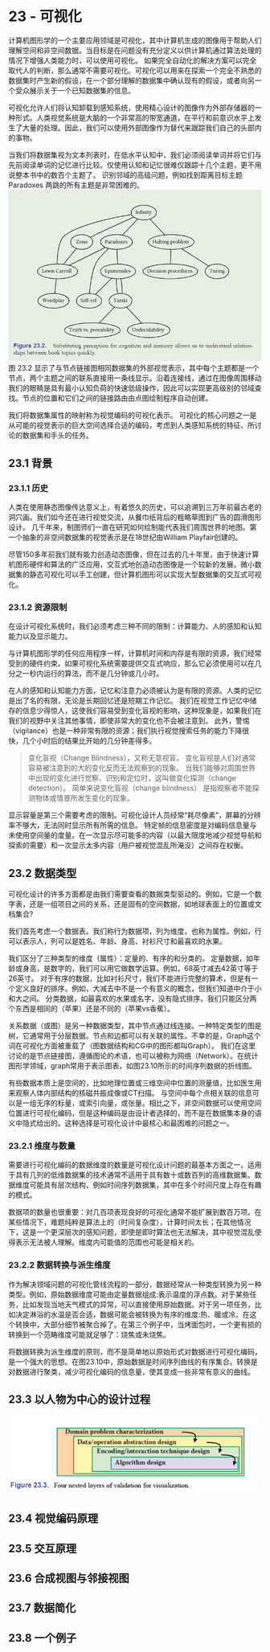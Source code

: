 # 23 - 可视化
计算机图形学的一个主要应用领域是可视化，其中计算机生成的图像用于帮助人们理解空间和非空间数据。当目标是在问题没有充分定义以供计算机通过算法处理的情况下增强人类能力时，可以使用可视化。
如果完全自动化的解决方案可以完全取代人的判断，那么通常不需要可视化。可视化可以用来在探索一个完全不熟悉的数据集时产生新的假设，在一个部分理解的数据集中确认现有的假设，或者向另一个受众展示关于一个已知数据集的信息。

可视化允许人们将认知卸载到感知系统，使用精心设计的图像作为外部存储器的一种形式。人类视觉系统是大脑的一个非常高的带宽通道，在平行和前意识水平上发生了大量的处理。因此，我们可以使用外部图像作为替代来跟踪我们自己的头部内的事物。

当我们将数据集视为文本列表时，在低水平认知中，我们必须阅读单词并将它们与先前阅读单词的记忆进行比较。仅使用认知和记忆很难仅跟踪十几个主题，更不用说整本书中的数百个主题了。
识别邻域的高级问题，例如找到距离目标主题 Paradoxes 两跳的所有主题是非常困难的。
![](pic/Pasted%20image%2020240429103654.png)
图 23.2 显示了与节点链接图相同数据集的外部视觉表示，其中每个主题都是一个节点，两个主题之间的联系直接用一条线显示。沿着连接线，通过在图像周围移动我们的眼睛是具有最小认知负荷的快速低级操作，因此可以实现更高级别的邻域查找。节点的位置和它们之间的链接路由由点图绘制程序自动创建。

我们将数据集属性的映射称为视觉编码的可视化表示。
可视化的核心问题之一是从可能的视觉表示的巨大空间选择合适的编码，考虑到人类感知系统的特征、所讨论的数据集和手头的任务。
## 23.1 背景
### 23.1.1 历史
人类在使用静态图像传达意义上，有着悠久的历史，可以追溯到三万年前最古老的洞穴画。我们如今还在进行视觉交流，从餐巾纸背后的粗略草图到广告的圆滑图形设计。
几千年来，制图师们一直在研究如何绘制能代表我们周围世界的地图。第一个抽象的非空间数据集的视觉表示是在18世纪由William Playfair创建的。

尽管150多年前我们就有能力创造动态图像，但在过去的几十年里，由于快速计算机图形硬件和算法的广泛应用，交互式地创造动态图像是一个较新的发展。微小数据集的静态可视化可以手工创建，但计算机图形可以实现大型数据集的交互式可视化。
### 23.1.2 资源限制
在设计可视化系统时，我们必须考虑三种不同的限制：计算能力、人的感知和认知能力以及显示能力。

与计算机图形学的任何应用程序一样，计算机时间和内存是有限的资源，我们经常受到的硬件约束。如果可视化系统需要提供交互式响应，那么它必须使用可以在几分之一秒内运行的算法，而不是几分钟或几小时。

在人的感知和认知能力方面，记忆和注意力必须被认为是有限的资源。人类的记忆是出了名的有限，无论是长期回忆还是短期工作记忆。
我们在视觉工作记忆中储存的信息少得惊人，这使我们容易受到变化盲视的影响，这种现象是，如果我们在我们的视野中关注其他事情，即使非常大的变化也不会被注意到。
此外，警惕（vigilance）也是一种非常有限的资源；我们执行视觉搜索任务的能力下降很快，几个小时后的结果比开始的几分钟差得多。
> 变化盲视（Change Blindness），又称无意视盲。
> 变化盲视是人们对通常容易被注意到的大的变化反而无法观察到的现象。
> 当我们能够对周围世界中出现的变化进行觉察、识别和定位时，这叫做变化探测（change detection）。
> 简单来说变化盲视（change blindness） 是指观察者不能探测物体或情景所发生变化的现象。

显示容量是第三个需要考虑的限制。可视化设计人员经常“耗尽像素”，屏幕的分辨率不够大，无法同时显示所有所需的信息。
特定帧的信息密度是对编码信息量与未使用空间量的度量。在一次显示尽可能多的内容（以最大限度地减少视觉导航和探索的需要）和一次显示太多内容（用户被视觉混乱所淹没）之间存在权衡。
## 23.2 数据类型
可视化设计的许多方面都是由我们需要查看的数据类型驱动的。例如，它是一个数字表，还是一组项目之间的关系，还是固有的空间数据，如地球表面上的位置或文档集合?

我们首先考虑一个数据表。我们称行为数据项，列为维度，也称为属性。例如，行可以表示人，列可以是姓名、年龄、身高、衬衫尺寸和最喜欢的水果。

我们区分了三种类型的维度（属性）：定量的、有序的和分类的。
定量数据，如年龄或身高，是数字的，我们可以用它做数学运算。例如，68英寸减去42英寸等于26英寸。
对于有序的数据，比如衬衫尺寸，我们不能进行完整的算术，但是有一个定义良好的排序。例如，大减去中不是一个有意义的概念，但我们知道中介于小和大之间。
分类数据，如最喜欢的水果或名字，没有隐式排序。我们只能区分两个东西是相同的（苹果）还是不同的（苹果vs香蕉）。

关系数据（或图）是另一种数据类型，其中节点通过线连接。一种特定类型的图是树，它通常用于分层数据。节点和边都可以有关联的属性。不幸的是，Graph这个词在可视化方面被重载了（图数据结构和CG中的图形都叫Graph）。
我们在这里讨论的是节点链接图，遵循图论的术语，也可以被称为网络（Network）。在统计图形学领域，graph常用于表示图表，如图23.10所示的时间序列数据的折线图。

有些数据本质上是空间的，比如地理位置或三维空间中位置的测量值，比如医生用来观察人体内部结构的核磁共振成像或CT扫描。
与空间中每个点相关联的信息可以是一组无序的标量，或索引向量，或张量。相比之下，非空间数据可以使用空间位置进行可视化编码，但是这种编码是由设计者选择的，而不是在数据集本身的语义中隐式给出的。这种选择是可视化设计中最核心和最困难的问题之一。
### 23.2.1 维度与数量
需要进行可视化编码的数据维度的数量是可视化设计问题的最基本方面之一。适用于具有几列的低维数据集的技术通常不适用于具有数十或数百列的高维数据集。数据维度可能具有层次结构，例如时间序列数据集，其中在多个时间尺度上存在有趣的模式。

数据项的数量也很重要：对几百项表现良好的可视化通常不能扩展到数百万项。在某些情况下，难题纯粹是算法上的（时间复杂度），计算时间太长；在其他情况下，这是一个更深层次的感知问题，即使是即时算法也无法解决，其中视觉混乱使得表示无法被人理解。维度内可能值的范围也可能是相关的。
### 23.2.2 数据转换与派生维度
作为解决领域问题的可视化管线流程的一部分，数据经常从一种类型转换为另一种类型。例如，原始数据维度可能由定量数据组成:表示温度的浮点数。对于某些任务，比如发现当地天气模式的异常，可以直接使用原始数据。对于另一项任务，比如决定淋浴的水温是否合适，数据可能会被转换为有序的维度:热、暖或冷。在这个转换中，大部分细节被聚合掉了。在第三个例子中，当烤面包时，一个更有损的转换到一个范畴维度可能就足够了：烧焦或未烧焦。

将数据转换为派生维度的原则，而不是简单地以原始形式对数据进行可视化编码，是一个强大的思想。在图23.10中，原始数据是时间序列曲线的有序集合。转换是对数据进行聚类，减少可视化编码的信息量，使其变成一些非常有意义的曲线。
## 23.3 以人物为中心的设计过程
![](pic/Pasted%20image%2020240429105431.png)

## 23.4 视觉编码原理
## 23.5 交互原理
## 23.6 合成视图与邻接视图
## 23.7 数据简化
## 23.8 一个例子